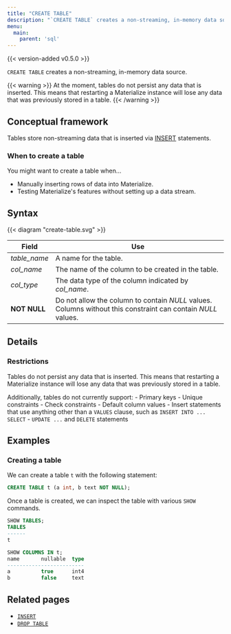 ```yaml
---
title: "CREATE TABLE"
description: "`CREATE TABLE` creates a non-streaming, in-memory data source."
menu:
  main:
    parent: 'sql'
---
```


{{< version-added v0.5.0 >}}

`CREATE TABLE` creates a non-streaming, in-memory data source.

{{< warning >}}
At the moment, tables do not persist any data that is inserted. This means that restarting a
Materialize instance will lose any data that was previously stored in a table.
{{< /warning >}}


## Conceptual framework

Tables store non-streaming data that is inserted via [INSERT](../insert) statements.

### When to create a table

You might want to create a table when...

- Manually inserting rows of data into Materialize.
- Testing Materialize's features without setting up a data stream.

## Syntax

{{< diagram "create-table.svg" >}}

Field | Use
------|-----
_table&lowbar;name_ | A name for the table.
_col&lowbar;name_ | The name of the column to be created in the table.
_col&lowbar;type_ | The data type of the column indicated by _col_name_.
**NOT NULL** | Do not allow the column to contain _NULL_ values. Columns without this constraint can contain _NULL_ values.

## Details

### Restrictions

Tables do not persist any data that is inserted. This means that restarting a
Materialize instance will lose any data that was previously stored in a table.

Additionally, tables do not currently support:
    - Primary keys
    - Unique constraints
    - Check constraints
    - Default column values
    - Insert statements that use anything other than a `VALUES` clause, such as
      `INSERT INTO ... SELECT`
    - `UPDATE ...` and `DELETE` statements

## Examples

### Creating a table

We can create a table `t` with the following statement:

```sql
CREATE TABLE t (a int, b text NOT NULL);
```

Once a table is created, we can inspect the table with various `SHOW` commands.

```sql
SHOW TABLES;
TABLES
------
t

SHOW COLUMNS IN t;
name       nullable  type
-------------------------
a          true      int4
b          false     text
```

## Related pages

- [`INSERT`](../insert)
- [`DROP TABLE`](../drop-table)
